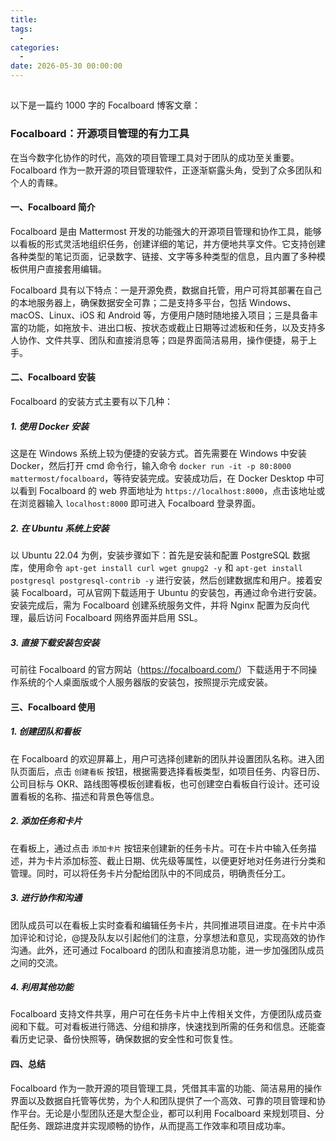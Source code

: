 ```yaml
---
title: 
tags:
  - 
categories:
  - 
date: 2026-05-30 00:00:00
---
```


> 

<!-- more -->

## 

以下是一篇约 1000 字的 Focalboard 博客文章：

### Focalboard：开源项目管理的有力工具

在当今数字化协作的时代，高效的项目管理工具对于团队的成功至关重要。Focalboard 作为一款开源的项目管理软件，正逐渐崭露头角，受到了众多团队和个人的青睐。

#### 一、Focalboard 简介

Focalboard 是由 Mattermost 开发的功能强大的开源项目管理和协作工具，能够以看板的形式灵活地组织任务，创建详细的笔记，并方便地共享文件。它支持创建各种类型的笔记页面，记录数字、链接、文字等多种类型的信息，且内置了多种模板供用户直接套用编辑。

Focalboard 具有以下特点：一是开源免费，数据自托管，用户可将其部署在自己的本地服务器上，确保数据安全可靠；二是支持多平台，包括 Windows、macOS、Linux、iOS 和 Android 等，方便用户随时随地接入项目；三是具备丰富的功能，如拖放卡、进出口板、按状态或截止日期等过滤板和任务，以及支持多人协作、文件共享、团队和直接消息等；四是界面简洁易用，操作便捷，易于上手。

#### 二、Focalboard 安装

Focalboard 的安装方式主要有以下几种：

##### 1. 使用 Docker 安装

这是在 Windows 系统上较为便捷的安装方式。首先需要在 Windows 中安装 Docker，然后打开 cmd 命令行，输入命令 `docker run -it -p 80:8000 mattermost/focalboard`，等待安装完成。安装成功后，在 Docker Desktop 中可以看到 Focalboard 的 web 界面地址为 `https://localhost:8000`，点击该地址或在浏览器输入 `localhost:8000` 即可进入 Focalboard 登录界面。

##### 2. 在 Ubuntu 系统上安装

以 Ubuntu 22.04 为例，安装步骤如下：首先是安装和配置 PostgreSQL 数据库，使用命令 `apt-get install curl wget gnupg2 -y` 和 `apt-get install postgresql postgresql-contrib -y` 进行安装，然后创建数据库和用户。接着安装 Focalboard，可从官网下载适用于 Ubuntu 的安装包，再通过命令进行安装。安装完成后，需为 Focalboard 创建系统服务文件，并将 Nginx 配置为反向代理，最后访问 Focalboard 网络界面并启用 SSL。

##### 3. 直接下载安装包安装

可前往 Focalboard 的官方网站（<https://focalboard.com/>）下载适用于不同操作系统的个人桌面版或个人服务器版的安装包，按照提示完成安装。

#### 三、Focalboard 使用

##### 1. 创建团队和看板

在 Focalboard 的欢迎屏幕上，用户可选择创建新的团队并设置团队名称。进入团队页面后，点击 `创建看板` 按钮，根据需要选择看板类型，如项目任务、内容日历、公司目标与 OKR、路线图等模板创建看板，也可创建空白看板自行设计。还可设置看板的名称、描述和背景色等信息。

##### 2. 添加任务和卡片

在看板上，通过点击 `添加卡片` 按钮来创建新的任务卡片。可在卡片中输入任务描述，并为卡片添加标签、截止日期、优先级等属性，以便更好地对任务进行分类和管理。同时，可以将任务卡片分配给团队中的不同成员，明确责任分工。

##### 3. 进行协作和沟通

团队成员可以在看板上实时查看和编辑任务卡片，共同推进项目进度。在卡片中添加评论和讨论，@提及队友以引起他们的注意，分享想法和意见，实现高效的协作沟通。此外，还可通过 Focalboard 的团队和直接消息功能，进一步加强团队成员之间的交流。

##### 4. 利用其他功能

Focalboard 支持文件共享，用户可在任务卡片中上传相关文件，方便团队成员查阅和下载。可对看板进行筛选、分组和排序，快速找到所需的任务和信息。还能查看历史记录、备份快照等，确保数据的安全性和可恢复性。

#### 四、总结

Focalboard 作为一款开源的项目管理工具，凭借其丰富的功能、简洁易用的操作界面以及数据自托管等优势，为个人和团队提供了一个高效、可靠的项目管理和协作平台。无论是小型团队还是大型企业，都可以利用 Focalboard 来规划项目、分配任务、跟踪进度并实现顺畅的协作，从而提高工作效率和项目成功率。